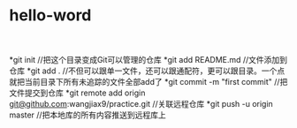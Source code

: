 # hello-word
　　
  
 *git init //把这个目录变成Git可以管理的仓库
 *git add README.md //文件添加到仓库
 *git add . //不但可以跟单一文件，还可以跟通配符，更可以跟目录。一个点就把当前目录下所有未追踪的文件全部add了 
 *git commit -m "first commit" //把文件提交到仓库
 *git remote add origin git@github.com:wangjiax9/practice.git //关联远程仓库
 *git push -u origin master //把本地库的所有内容推送到远程库上
